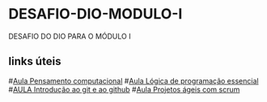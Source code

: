 # DESAFIO-DIO-MODULO-I
DESAFIO DO DIO PARA O MÓDULO I

## links úteis
#[Aula Pensamento computacional](https://web.dio.me/course/pensamento-computacional/learning/050675c1-8a7f-476b-a778-9b1c7eb75744?back=/track/carrefour-web-developer&tab=undefined&moduleId=undefined)
#[Aula Lógica de programação essencial](https://web.dio.me/course/logica-de-programacao-essencial/learning/aea1ea26-fd56-417d-8272-6e15253f4405?back=/track/carrefour-web-developer&tab=undefined&moduleId=undefined)
#[AULA Introdução ao git e ao github](https://web.dio.me/course/introducao-ao-git-e-ao-github/learning/75b9fe49-6ed4-4480-83a7-7e37fc356aa9?back=/track/carrefour-web-developer&tab=undefined&moduleId=undefined)
#[Aula Projetos ágeis com scrum](https://web.dio.me/course/projetos-ageis-com-scrum-1/learning/d85f3166-2d0d-4a68-b646-2b4cd99e7698?back=/track/carrefour-web-developer&tab=undefined&moduleId=undefined)

